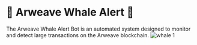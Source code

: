 # 🐋 Arweave Whale Alert 🐋
The Arweave Whale Alert Bot is an automated system designed to monitor and detect large transactions on the Arweave blockchain.
![whale 1](https://github.com/LorimerJenkins/arweave-whale-alert/assets/90644448/8b17b4c2-b782-4807-baab-c8b3979267e3)
